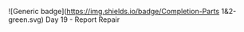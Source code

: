 ![Generic badge](https://img.shields.io/badge/Completion-Parts 1&2-green.svg)
Day 19 - Report Repair